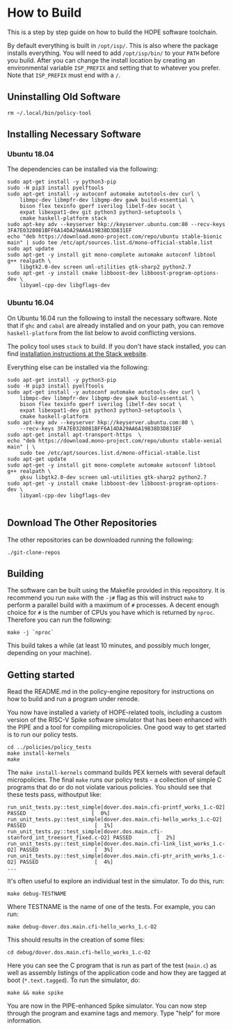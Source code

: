 # How to Build

This is a step by step guide on how to build the HOPE software toolchain.

By default everything is built in `/opt/isp/`.  This is also where the package
installs everything.  You will need to add `/opt/isp/bin/` to your `PATH` before
you build.  After you can change the install location by creating an
environmental variable `ISP_PREFIX` and setting that to whatever you prefer.
Note that `ISP_PREFIX` must end with a `/`.

## Uninstalling Old Software

`rm ~/.local/bin/policy-tool`

## Installing Necessary Software

### Ubuntu 18.04

The dependencies can be installed via the following:

```
sudo apt-get install -y python3-pip
sudo -H pip3 install pyelftools
sudo apt-get install -y autoconf automake autotools-dev curl \
    libmpc-dev libmpfr-dev libgmp-dev gawk build-essential \
    bison flex texinfo gperf iverilog libelf-dev socat \
    expat libexpat1-dev git python3 python3-setuptools \
    cmake haskell-platform stack
sudo apt-key adv --keyserver hkp://keyserver.ubuntu.com:80 --recv-keys 3FA7E0328081BFF6A14DA29AA6A19B38D3D831EF
echo "deb https://download.mono-project.com/repo/ubuntu stable-bionic main" | sudo tee /etc/apt/sources.list.d/mono-official-stable.list
sudo apt update
sudo apt-get -y install git mono-complete automake autoconf libtool g++ realpath \
    libgtk2.0-dev screen uml-utilities gtk-sharp2 python2.7
sudo apt-get -y install cmake libboost-dev libboost-program-options-dev \
    libyaml-cpp-dev libgflags-dev
```

### Ubuntu 16.04

On Ubuntu 16.04 run the following to install the necessary software.  Note that
if `ghc` and `cabal` are already installed and on your path, you can remove
`haskell-platform` from the list below to avoid conflicting versions.


The policy tool uses `stack` to build.  If you don't have stack
installed, you can find [installation instructions at the Stack
website](https://docs.haskellstack.org/en/stable/README/).

Everything else can be installed via the following:

```
sudo apt-get install -y python3-pip
sudo -H pip3 install pyelftools
sudo apt-get install -y autoconf automake autotools-dev curl \
    libmpc-dev libmpfr-dev libgmp-dev gawk build-essential \
    bison flex texinfo gperf iverilog libelf-dev socat \
    expat libexpat1-dev git python3 python3-setuptools \
    cmake haskell-platform
sudo apt-key adv --keyserver hkp://keyserver.ubuntu.com:80 \
    --recv-keys 3FA7E0328081BFF6A14DA29AA6A19B38D3D831EF
sudo apt-get install apt-transport-https  \
echo "deb https://download.mono-project.com/repo/ubuntu stable-xenial main" | \
    sudo tee /etc/apt/sources.list.d/mono-official-stable.list
sudo apt-get update
sudo apt-get -y install git mono-complete automake autoconf libtool g++ realpath \
    gksu libgtk2.0-dev screen uml-utilities gtk-sharp2 python2.7
sudo apt-get -y install cmake libboost-dev libboost-program-options-dev \
    libyaml-cpp-dev libgflags-dev


```

## Download The Other Repositories

The other repositories can be downloaded running the following:

```
./git-clone-repos
```

## Building

The software can be built using the Makefile provided in this repository.  It is
recommend you run `make` with the `-j#` flag as this will instruct `make` to
perform a parallel build with a maximum of `#` processes.  A decent enough
choice for `#` is the number of CPUs you have which is returned by `nproc`.
Therefore you can run the following:

```
make -j `nproc`
```

This build takes a while (at least 10 minutes, and possibly much longer,
depending on your machine).


## Getting started

Read the README.md in the policy-engine repository for instructions on how to
build and run a program under renode.

You now have installed a variety of HOPE-related tools, including a custom
version of the RISC-V Spike software simulator that has been enhanced with the
PIPE and a tool for compiling micropolicies.  One good way to get started is to
run our policy tests.

```
cd ../policies/policy_tests
make install-kernels
make
```

The `make install-kernels` command builds PEX kernels with several default
micropolicies.  The final `make` runs our policy tests - a collection of simple
C programs that do or do not violate various policies.  You should see that
these tests pass, withoutput like:

```
run_unit_tests.py::test_simple[dover.dos.main.cfi-printf_works_1.c-O2] PASSED                     [  0%]
run_unit_tests.py::test_simple[dover.dos.main.cfi-hello_works_1.c-O2] PASSED                      [  1%]
run_unit_tests.py::test_simple[dover.dos.main.cfi-stanford_int_treesort_fixed.c-O2] PASSED        [  2%]
run_unit_tests.py::test_simple[dover.dos.main.cfi-link_list_works_1.c-O2] PASSED                  [  3%]
run_unit_tests.py::test_simple[dover.dos.main.cfi-ptr_arith_works_1.c-O2] PASSED                  [  4%]
...
```

It's often useful to explore an individual test in the simulator.  To do this, run:

```
make debug-TESTNAME
```

Where TESTNAME is the name of one of the tests.  For example, you can run:

```
make debug-dover.dos.main.cfi-hello_works_1.c-O2
```

This should results in the creation of some files:

```
cd debug/dover.dos.main.cfi-hello_works_1.c-O2
```

Here you can see the C program that is run as part of the test (`main.c`) as
well as assembly listings of the application code and how they are tagged at
boot (`*.text.tagged`).  To run the simulator, do:

```
make && make spike
```

You are now in the PIPE-enhanced Spike simulator.  You can now step through the
program and examine tags and memory.  Type "help" for more information.
